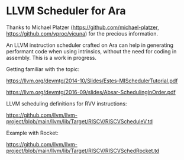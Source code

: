 # LLVM Scheduler for Ara

Thanks to Michael Platzer (https://github.com/michael-platzer, https://github.com/vproc/vicuna) for the precious information.

An LLVM instruction scheduler crafted on Ara can help in generating
performant code when using intrinsics, without the need for coding
in assembly.
This is a work in progress.

Getting familiar with the topic:

https://llvm.org/devmtg/2014-10/Slides/Estes-MISchedulerTutorial.pdf

https://llvm.org/devmtg/2016-09/slides/Absar-SchedulingInOrder.pdf

LLVM scheduling definitions for RVV instructions:

https://github.com/llvm/llvm-project/blob/main/llvm/lib/Target/RISCV/RISCVScheduleV.td

Example with Rocket:

https://github.com/llvm/llvm-project/blob/main/llvm/lib/Target/RISCV/RISCVSchedRocket.td
